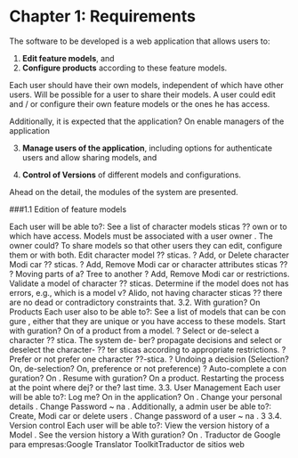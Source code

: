 # Chapter 1: Requirements

The software to be developed is a web application that allows users to:

1. **Edit feature models**, and
2. **Configure products** according to these feature models.

Each user should have their own models, independent of which have other users. Will be possible for a user to share their models. A user could edit and / or configure their own feature models or the ones he has access. 

Additionally, it is expected that the application? On enable managers of the application

3. **Manage users of the application**, including options for
authenticate users and allow sharing models, and

4. **Control of Versions** of different models and configurations.

Ahead on the detail, the modules of the system are presented.

###1.1 Edition of feature models

Each user will be able to?:
See a list of character models sticas ??
own or to which
have access. Models must be associated with a user
owner
.
The owner could? To share models so that other users
they can edit, configure them or with both.
Edit character model ?? sticas.
?
Add, or Delete character Modi car ?? sticas.
?
Add, Remove Modi car or character attributes sticas ??
?
Moving parts of a? Tree to another
?
Add, Remove Modi car or restrictions.
Validate a model of character ?? sticas.
Determine if the model does not
has errors, e.g., which is a model v? Alido, not having character sticas ??
there are no dead or contradictory constraints that.
3.2. With guration? On Products
Each user also to be able to?:
See a list of models that can be con gure
, either
that they are unique or you have access to these models.
Start with guration? On of a product
from a model.
?
Select or de-select a character ?? stica.
The system de-
ber? propagate decisions and select or deselect the character-
?? ter sticas according to appropriate restrictions.
?
Prefer or not prefer one character ??-stica.
?
Undoing a decision
(Selection? On, de-selection? On, preference or not
preference)
?
Auto-complete a con guration? On
.
Resume with guration? On a product.
Restarting the process
at the point where dej? or the? last time.
3.3. User Management
Each user will be able to?:
Log me? On in the application? On
.
Change your personal details
.
Change Password ~ ​​na
.
Additionally, a
admin user
be able to?:
Create, Modi car or delete users
.
Change password of a user ~ na
.
3
3.4. Version control
Each user will be able to?:
View the version history of a Model
.
See the version history a With guration? On
.
Traductor de Google para empresas:Google Translator ToolkitTraductor de sitios web